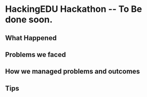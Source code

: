 # HackingEDU Hackathon -- To Be done soon.

## What Happened

## Problems we faced

## How we managed problems and outcomes

## Tips

